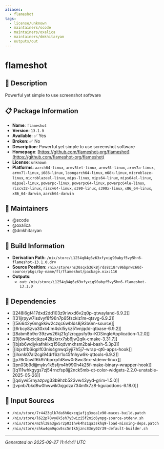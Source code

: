 ```yaml
---
aliases:
  - flameshot
tags:
  - license/unknown
  - maintainers/scode
  - maintainers/oxalica
  - maintainers/dmkhitaryan
  - outputs/out
---
```


# flameshot

## 📝 Description

Powerful yet simple to use screenshot software

## 📋 Package Information

- **Name**: `flameshot`
- **Version**: `13.1.0`
- **Available**: ✅ Yes
- **Broken**: ✅ No
- **Description**: Powerful yet simple to use screenshot software
- **Homepage**: [https://github.com/flameshot-org/flameshot](https://github.com/flameshot-org/flameshot)
- **License**: `unknown`
- **Platforms**: `aarch64-linux`, `armv5tel-linux`, `armv6l-linux`, `armv7a-linux`, `armv7l-linux`, `i686-linux`, `loongarch64-linux`, `m68k-linux`, `microblaze-linux`, `microblazeel-linux`, `mips-linux`, `mips64-linux`, `mips64el-linux`, `mipsel-linux`, `powerpc-linux`, `powerpc64-linux`, `powerpc64le-linux`, `riscv32-linux`, `riscv64-linux`, `s390-linux`, `s390x-linux`, `x86_64-linux`, `x86_64-darwin`, `aarch64-darwin`
## 👥 Maintainers

- @scode
- @oxalica
- @dmkhitaryan


## 🔧 Build Information

- **Derivation Path**: `/nix/store/i1254q84g6z63xfyxig90abyf5vy5hn6-flameshot-13.1.0.drv`
- **Source Position**: `/nix/store/ns30sqxb36k8jrds8z18rv96bpnwc60d-source/pkgs/by-name/fl/flameshot/package.nix:116`
- **Outputs**:
  - `out`:  `/nix/store/i1254q84g6z63xfyxig90abyf5vy5hn6-flameshot-13.1.0`

## 🔗 Dependencies

- [[248i6gf417dxd2dd103z9riwxd6v2q0p-qtwayland-6.9.2]]
- [[31ijrpyw7isdvyf8f96n7p65fsckiz1m-qtsvg-6.9.2]]
- [[5i6642y6mg8kiw2czqc6wblds8j93b6m-source]]
- [[6rbcy8zva30xk4lm4skl5ykz51vnjqdd-qtbase-6.9.2]]
- [[8abm8b9cr39zws26kj21g1zrcgpsfy9x-KDSingleApplication-1.2.0]]
- [[9j8w4bcicjkza42lizkrrx7sb6jw2qik-cmake-3.31.7]]
- [[bjsb6wdjykafnkixq156qdvmxhsm2bai-bash-5.3p3]]
- [[ibjx4fb6iqplf03nis4gnwq3yji7h5j7-wrap-qt6-apps-hook]]
- [[ihxnk07al2cgi94drf6zr1x45fnhyw9k-qttools-6.9.2]]
- [[p76r0cwlf6k97ibprrpfd8xw0r8wc3nx-stdenv-linux]]
- [[pn03b9dijjmykv1k5sfjm4h990h4k25f-make-binary-wrapper-hook]]
- [[q111whkgygs7zj54rncfsp8jj2nck5mb-qt-color-widgets-2.2.0-unstable-2025-05-26]]
- [[qsiywi5rnyazpvg33b9hzb523vw43yyd-grim-1.5.0]]
- [[vpnb7bkd8w0hwwik0xjgdza734m1k7z8-kguiaddons-6.18.0]]

## 📁 Input Sources

- `/nix/store/7r4423glk7da6h6qxcqjafjg3xqa1v90-macos-build.patch`
- `/nix/store/l622p70vy8k5sh7y5wizi5f2mic6ynpg-source-stdenv.sh`
- `/nix/store/mzhlz8a3gw5r2p031hvk4hz1qa3skhq9-load-missing-deps.patch`
- `/nix/store/shkw4qm9qcw5sc5n1k5jznc83ny02r39-default-builder.sh`

---
*Generated on 2025-09-27 11:44:41 UTC*
